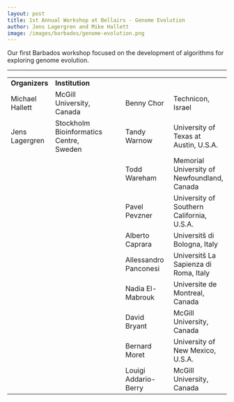 ```yaml
---
layout: post
title: 1st Annual Workshop at Bellairs - Genome Evolution
author: Jens Lagergren and Mike Hallett
image: /images/barbados/genome-evolution.png
---
```


Our first Barbados workshop focused on the development of algorithms for exploring genome evolution. 



<hr>
<table class="t1" width="624" cellspacing="0" cellpadding="0">
<tbody>
<tr>
<td class="td1" valign="middle"><span class="p1"><strong>Organizers</strong></span></td>
<td class="td2" valign="middle"><span class="p1"><strong>Institution</strong></span></td>
</tr>
  <tr> 
    <td width="15%">Michael Hallett</td>
    <td width="30%">McGill University, Canada</td>
    <td width="8%">&nbsp;</td>
    <td width="24%">Benny Chor</td>
    <td width="23%">Technicon, Israel</td>
  </tr>
  <tr> 
    <td width="15%">Jens Lagergren</td>
    <td width="30%">Stockholm Bioinformatics Centre, Sweden</td>
    <td width="8%"> 
      <p>&nbsp;</p>
    </td>
    <td width="24%">Tandy Warnow</td>
    <td width="23%">University of Texas at Austin, U.S.A.</td>
  </tr>
  <tr> 
    <td width="15%"></td>
    <td width="30%"></td>
    <td width="8%">&nbsp;</td>
    <td width="24%">Todd Wareham</td>
    <td width="23%">Memorial University of Newfoundland, Canada</td>
  </tr>
  <tr> 
    <td width="15%"></td>
    <td width="30%"></td>
    <td width="8%">&nbsp;</td>
    <td width="24%">Pavel Pevzner</td>
    <td width="23%">University of Southern California, U.S.A.</td>
  </tr>
  <tr> 
    <td width="15%"></td>
    <td width="30%"></td>
    <td width="8%">&nbsp;</td>
    <td width="24%">Alberto Caprara</td>
    <td width="23%"> Universitš di Bologna, Italy</td>
  </tr>
  <tr> 
    <td width="15%">&nbsp;</td>
    <td width="30%">&nbsp;</td>
    <td width="8%">&nbsp;</td>
    <td width="24%">Allessandro Panconesi</td>
    <td width="23%">Universitš La Sapienza di Roma, Italy</td>
  </tr>
  <tr> 
    <td width="15%">&nbsp;</td>
    <td width="30%">&nbsp;</td>
    <td width="8%">&nbsp;</td>
    <td width="24%">Nadia El-Mabrouk</td>
    <td width="23%">Universite de Montreal, Canada</td>
  </tr>
  <tr> 
    <td width="15%">&nbsp;</td>
    <td width="30%">&nbsp;</td>
    <td width="8%">&nbsp;</td>
    <td width="24%">David Bryant</td>
    <td width="23%">McGill University, Canada</td>
  </tr>
  <tr> 
    <td width="15%">&nbsp;</td>
    <td width="30%">&nbsp;</td>
    <td width="8%">&nbsp;</td>
    <td width="24%">Bernard Moret</td>
    <td width="23%">University of New Mexico, U.S.A.</td>
  </tr>
  <tr> 
    <td width="15%">&nbsp;</td>
    <td width="30%">&nbsp;</td>
    <td width="8%">&nbsp;</td>
    <td width="24%">Louigi Addario-Berry</td>
    <td width="23%">McGill University, Canada</td>
  </tr>

</table>